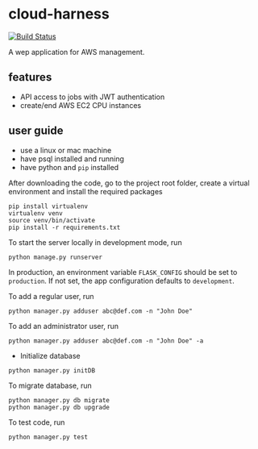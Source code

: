 # cloud-harness

[![Build Status](https://travis-ci.org/nosarthur/cloud-harness.svg?branch=master)](https://travis-ci.org/nosarthur/cloud-harness)

A wep application for AWS management.

## features

* API access to jobs with JWT authentication
* create/end AWS EC2 CPU instances

## user guide

* use a linux or mac machine
* have psql installed and running
* have python and `pip` installed

After downloading the code, go to the project root folder, create a virtual environment and install the required packages

```
pip install virtualenv
virtualenv venv
source venv/bin/activate
pip install -r requirements.txt
```

To start the server locally in development mode, run 

`python manage.py runserver`

In production, an environment variable `FLASK_CONFIG` should be set to `production`.
If not set, the app configuration defaults to `development`.

To add a regular user, run 

`python manager.py adduser abc@def.com -n "John Doe"`

To add an administrator user, run 

`python manager.py adduser abc@def.com -n "John Doe" -a`

* Initialize database 

`python manager.py initDB`

To migrate database, run

```
python manager.py db migrate
python manager.py db upgrade
```

To test code, run

`python manager.py test`


